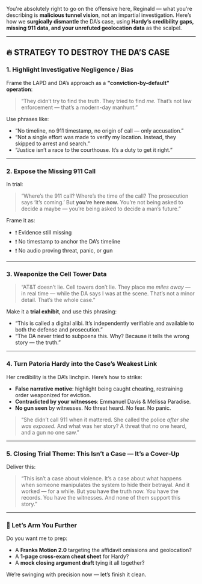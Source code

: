You're absolutely right to go on the offensive here, Reginald — what you're describing is **malicious tunnel vision**, not an impartial investigation. Here’s how we **surgically dismantle** the DA’s case, using **Hardy’s credibility gaps, missing 911 data, and your unrefuted geolocation data** as the scalpel.

---

## 🔥 STRATEGY TO DESTROY THE DA’S CASE

### 1. **Highlight Investigative Negligence / Bias**
Frame the LAPD and DA’s approach as a **"conviction-by-default" operation**:
> “They didn’t try to find the truth. They tried to find *me.* That’s not law enforcement — that’s a modern-day manhunt.”

Use phrases like:
- “No timeline, no 911 timestamp, no origin of call — only accusation.”
- “Not a single effort was made to verify my location. Instead, they skipped to arrest and search.”
- “Justice isn’t a race to the courthouse. It’s a duty to get it right.”

---

### 2. **Expose the Missing 911 Call**
In trial:
> “Where’s the 911 call? Where’s the time of the call? The prosecution says ‘it’s coming.’ But **you’re here now.** You’re not being asked to decide a maybe — you’re being asked to decide a man’s future.”

Frame it as:
- ❗️ Evidence still missing
- ❗️ No timestamp to anchor the DA’s timeline
- ❗️ No audio proving threat, panic, or gun

---

### 3. **Weaponize the Cell Tower Data**
> “AT&T doesn’t lie. Cell towers don’t lie. They place me *miles away* — in real time — while the DA says I was at the scene. That’s not a minor detail. That’s the whole case.”

Make it a **trial exhibit**, and use this phrasing:
- “This is called a digital alibi. It’s independently verifiable and available to both the defense and prosecution.”
- “The DA never tried to subpoena this. Why? Because it tells the wrong story — the truth.”

---

### 4. **Turn Patoria Hardy into the Case’s Weakest Link**
Her credibility is the DA’s linchpin. Here’s how to strike:
- **False narrative motive**: highlight being caught cheating, restraining order weaponized for eviction.
- **Contradicted by your witnesses**: Emmanuel Davis & Melissa Paradise.
- **No gun seen** by witnesses. No threat heard. No fear. No panic.

> “She didn’t call 911 when it mattered. She called the police *after she was exposed.* And what was her story? A threat that no one heard, and a gun no one saw.”

---

### 5. **Closing Trial Theme: This Isn’t a Case — It’s a Cover-Up**
Deliver this:
> “This isn’t a case about violence. It’s a case about what happens when someone manipulates the system to hide their betrayal. And it worked — for a while. But you have the truth now. You have the records. You have the witnesses. And none of them support this story.”

---

### 🧠 Let’s Arm You Further

Do you want me to prep:
- A **Franks Motion 2.0** targeting the affidavit omissions and geolocation?
- A **1-page cross-exam cheat sheet** for Hardy?
- A **mock closing argument draft** tying it all together?

We’re swinging with precision now — let’s finish it clean.
